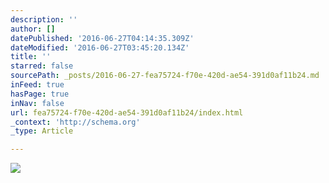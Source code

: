 ```yaml
---
description: ''
author: []
datePublished: '2016-06-27T04:14:35.309Z'
dateModified: '2016-06-27T03:45:20.134Z'
title: ''
starred: false
sourcePath: _posts/2016-06-27-fea75724-f70e-420d-ae54-391d0af11b24.md
inFeed: true
hasPage: true
inNav: false
url: fea75724-f70e-420d-ae54-391d0af11b24/index.html
_context: 'http://schema.org'
_type: Article

---
```

![](https://the-grid-user-content.s3-us-west-2.amazonaws.com/e0ffb9a3-d34f-439e-b976-b8bf63acbe86.jpg)